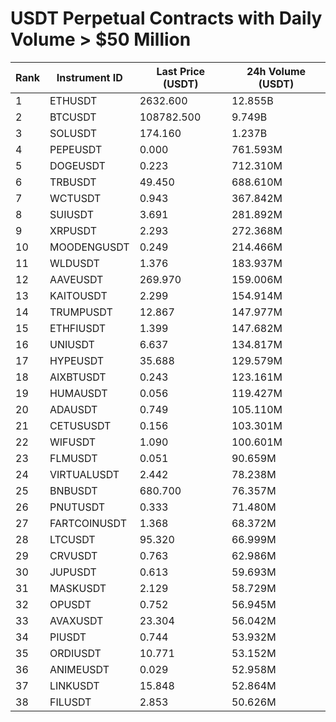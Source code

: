 # USDT Perpetual Contracts with Daily Volume > $50 Million

| Rank | Instrument ID | Last Price (USDT) | 24h Volume (USDT) |
|------|---------------|-------------------|-------------------|
| 1 | ETHUSDT | 2632.600 | 12.855B |
| 2 | BTCUSDT | 108782.500 | 9.749B |
| 3 | SOLUSDT | 174.160 | 1.237B |
| 4 | PEPEUSDT | 0.000 | 761.593M |
| 5 | DOGEUSDT | 0.223 | 712.310M |
| 6 | TRBUSDT | 49.450 | 688.610M |
| 7 | WCTUSDT | 0.943 | 367.842M |
| 8 | SUIUSDT | 3.691 | 281.892M |
| 9 | XRPUSDT | 2.293 | 272.368M |
| 10 | MOODENGUSDT | 0.249 | 214.466M |
| 11 | WLDUSDT | 1.376 | 183.937M |
| 12 | AAVEUSDT | 269.970 | 159.006M |
| 13 | KAITOUSDT | 2.299 | 154.914M |
| 14 | TRUMPUSDT | 12.867 | 147.977M |
| 15 | ETHFIUSDT | 1.399 | 147.682M |
| 16 | UNIUSDT | 6.637 | 134.817M |
| 17 | HYPEUSDT | 35.688 | 129.579M |
| 18 | AIXBTUSDT | 0.243 | 123.161M |
| 19 | HUMAUSDT | 0.056 | 119.427M |
| 20 | ADAUSDT | 0.749 | 105.110M |
| 21 | CETUSUSDT | 0.156 | 103.301M |
| 22 | WIFUSDT | 1.090 | 100.601M |
| 23 | FLMUSDT | 0.051 | 90.659M |
| 24 | VIRTUALUSDT | 2.442 | 78.238M |
| 25 | BNBUSDT | 680.700 | 76.357M |
| 26 | PNUTUSDT | 0.333 | 71.480M |
| 27 | FARTCOINUSDT | 1.368 | 68.372M |
| 28 | LTCUSDT | 95.320 | 66.999M |
| 29 | CRVUSDT | 0.763 | 62.986M |
| 30 | JUPUSDT | 0.613 | 59.693M |
| 31 | MASKUSDT | 2.129 | 58.729M |
| 32 | OPUSDT | 0.752 | 56.945M |
| 33 | AVAXUSDT | 23.304 | 56.042M |
| 34 | PIUSDT | 0.744 | 53.932M |
| 35 | ORDIUSDT | 10.771 | 53.152M |
| 36 | ANIMEUSDT | 0.029 | 52.958M |
| 37 | LINKUSDT | 15.848 | 52.864M |
| 38 | FILUSDT | 2.853 | 50.626M |

